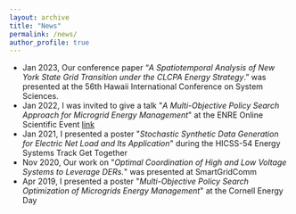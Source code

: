 ```yaml
---
layout: archive
title: "News"
permalink: /news/
author_profile: true
---
```


- Jan 2023, Our conference paper “*A Spatiotemporal Analysis of New York State Grid Transition under the CLCPA Energy Strategy*.” was presented at the 56th Hawaii International Conference on System Sciences. 
- Jan 2022, I was invited to give a talk "*A Multi-Objective Policy Search Approach for Microgrid Energy Management*" at the ENRE Online Scientific Event [link](https://media.ed.ac.uk/id/1_gjf98dl2)
- Jan 2021, I presented a poster "*Stochastic Synthetic Data Generation for Electric Net Load and Its Application*" during the HICSS-54 Energy Systems Track Get Together
- Nov 2020, Our work on "*Optimal Coordination of High and Low Voltage Systems to Leverage DERs.*" was presented at SmartGridComm
- Apr 2019, I presented a poster "*Multi-Objective Policy Search Optimization of Microgrids Energy Management*" at the Cornell Energy Day


